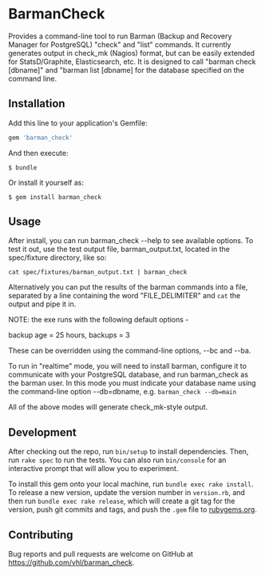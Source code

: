 # BarmanCheck

Provides a command-line tool to run Barman (Backup and Recovery Manager for PostgreSQL)
"check" and "list" commands. It currently generates output in check_mk (Nagios) format, but 
can be easily extended for StatsD/Graphite, Elasticsearch, etc.
It is designed to call "barman check [dbname]" and "barman list [dbname] for the database
specified on the command line.

## Installation

Add this line to your application's Gemfile:

```ruby
gem 'barman_check'
```

And then execute:

    $ bundle

Or install it yourself as:

    $ gem install barman_check

## Usage

After install, you can run barman_check --help to see available options. To test it out, use the
test output file, barman_output.txt, located in the spec/fixture directory, like so:

`cat spec/fixtures/barman_output.txt | barman_check`

Alternatively you can put the results of the barman commands into a file, separated by a line 
containing the word "FILE_DELIMITER" and `cat` the output and pipe it in. 
 
NOTE: the exe runs with the following default options -

backup age = 25 hours, backups = 3

These can be overridden using the command-line options, --bc and --ba.

To run in "realtime" mode, you will need to install barman, configure it to communicate
with your PostgreSQL database, and run barman_check as the barman user.
In this mode you must indicate your database name using the command-line
option --db=dbname, e.g. `barman_check --db=main`

All of the above modes will generate check_mk-style output. 


## Development

After checking out the repo, run `bin/setup` to install dependencies. Then, run `rake spec` to run the tests. You can also run `bin/console` for an interactive prompt that will allow you to experiment.

To install this gem onto your local machine, run `bundle exec rake install`. To release a new version, update the version number in `version.rb`, and then run `bundle exec rake release`, which will create a git tag for the version, push git commits and tags, and push the `.gem` file to [rubygems.org](https://rubygems.org).

## Contributing

Bug reports and pull requests are welcome on GitHub at https://github.com/vhl/barman_check.

